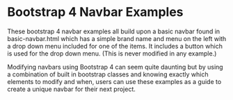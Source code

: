 # Bootstrap 4 Navbar Examples

These bootstrap 4 navbar examples all build upon a basic navbar found in basic-navbar.html which has a simple brand name and menu on the left with a drop down menu included for one of the items.  It includes a button which is used for the drop down menu.  (This is never modified in any example.)

Modifying navbars using Bootstrap 4 can seem quite daunting but by using a combination of built in bootstrap classes and knowing exactly which elements to modify and when, users can use these examples as a guide to create a unique navbar for their next project.

